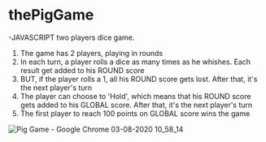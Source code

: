 # thePigGame
-JAVASCRIPT two players dice game.
1. The game has 2 players, playing in rounds
2. In each turn, a player rolls a dice as many times as he whishes. Each result get added to his ROUND score
3. BUT, if the player rolls a 1, all his ROUND score gets lost. After that, it's the next player's turn
4. The player can choose to 'Hold', which means that his ROUND score gets added to his GLOBAL score. After that, it's the next player's turn
5. The first player to reach 100 points on GLOBAL score wins the game

![Pig Game - Google Chrome 03-08-2020 10_58_14](https://user-images.githubusercontent.com/62887866/89148894-bb192300-d578-11ea-8df3-f1ab8d07e8be.png)
